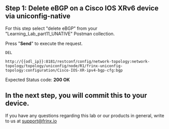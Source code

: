 ## Step 1: Delete eBGP on a Cisco IOS XRv6 device via uniconfig-native

For this step select "delete eBGP" from your "Learning_Lab_part11_UNATIVE" Postman collection.

Press "**Send**" to execute the request.

```
DEL

http://{{odl_ip}}:8181/restconf/config/network-topology:network-topology/topology/uniconfig/node/R1/frinx-uniconfig-topology:configuration/Cisco-IOS-XR-ipv4-bgp-cfg:bgp
```

Expected Status code: **200 OK**

In the next step, you will commit this to your device.
---
If you have any questions regarding this lab or our products in general, write to us at [support@frinx.io](mailto:support@frinx.io)